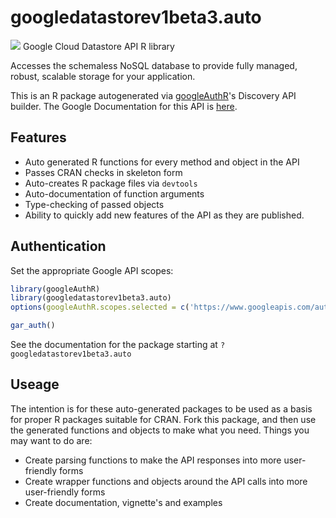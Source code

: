 # googledatastorev1beta3.auto
![](http://www.google.com/images/icons/product/search-32.gif)
Google Cloud Datastore API R library

Accesses the schemaless NoSQL database to provide fully managed, robust, scalable storage for your application.

This is an R package autogenerated via [googleAuthR](http://code.markedmondson.me/googleAuthR)'s Discovery API builder. 
The Google Documentation for this API is [here](https://cloud.google.com/datastore/).

## Features 
 * Auto generated R functions for every method and object in the API
 * Passes CRAN checks in skeleton form
 * Auto-creates R package files via `devtools`
 * Auto-documentation of function arguments
 * Type-checking of passed objects
 * Ability to quickly add new features of the API as they are published.

## Authentication
Set the appropriate Google API scopes:

```r
library(googleAuthR)
library(googledatastorev1beta3.auto)
options(googleAuthR.scopes.selected = c('https://www.googleapis.com/auth/cloud-platform', 'https://www.googleapis.com/auth/datastore'))

gar_auth()
```
 See the documentation for the package starting at `?googledatastorev1beta3.auto`
## Useage
The intention is for these auto-generated packages to be used as a basis for proper R packages suitable for CRAN.
Fork this package, and then use the generated functions and objects to make what you need.
Things you may want to do are:
* Create parsing functions to make the API responses into more user-friendly forms
* Create wrapper functions and objects around the API calls into more user-friendly forms
* Create documentation, vignette's and examples


